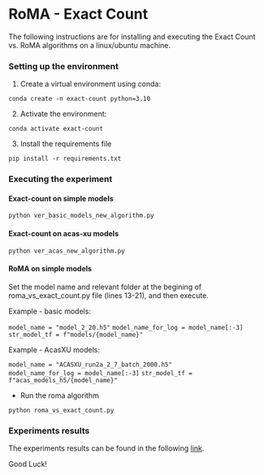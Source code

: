 
# RoMA - Exact Count

The following instructions are for installing and executing the Exact Count vs. RoMA algorithms on a linux/ubuntu machine.

### Setting up the environment

1. Create a virtual environment using conda:

`conda create -n exact-count python=3.10`

2. Activate the environment:

`conda activate exact-count`

3. Install the requirements file

`pip install -r requirements.txt`

### Executing the experiment

#### Exact-count on simple models
`python ver_basic_models_new_algorithm.py`

#### Exact-count on acas-xu models
`python ver_acas_new_algorithm.py`

#### RoMA on simple models

Set the model name and relevant folder at the begining of roma_vs_exact_count.py file (lines 13-21), and then execute.

Example - basic models:

`model_name = "model_2_20.h5"`
`model_name_for_log = model_name[:-3]`  
`str_model_tf = f"models/{model_name}"`

Example - AcasXU models:

`model_name = "ACASXU_run2a_2_7_batch_2000.h5"`  
``model_name_for_log = model_name[:-3]``
``str_model_tf = f"acas_models_h5/{model_name}"``

 - Run the roma algorithm 

`python roma_vs_exact_count.py`

### Experiments results

The experiments results can be found in the following [link](https://drive.google.com/drive/folders/1KOEkhwcs-tjPOB1uDQnLD_4iQKPC62nJ?usp=drive_link).

Good Luck!
